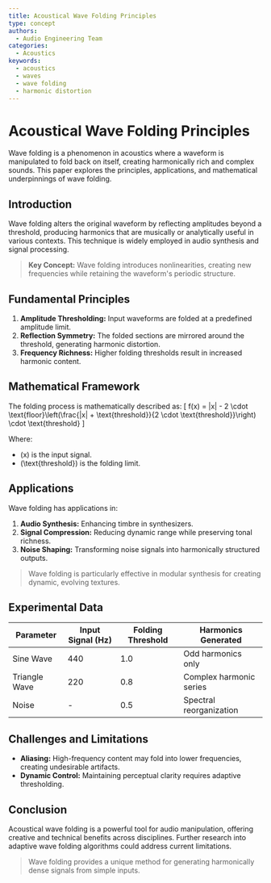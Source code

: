 ```yaml
---
title: Acoustical Wave Folding Principles
type: concept
authors:
  - Audio Engineering Team
categories:
  - Acoustics
keywords:
  - acoustics
  - waves
  - wave folding
  - harmonic distortion
---
```



# Acoustical Wave Folding Principles

Wave folding is a phenomenon in acoustics where a waveform is manipulated to fold back on itself, creating harmonically rich and complex sounds. This paper explores the principles, applications, and mathematical underpinnings of wave folding.

## Introduction

Wave folding alters the original waveform by reflecting amplitudes beyond a threshold, producing harmonics that are musically or analytically useful in various contexts. This technique is widely employed in audio synthesis and signal processing.

> **Key Concept:** Wave folding introduces nonlinearities, creating new frequencies while retaining the waveform's periodic structure.

## Fundamental Principles

1. **Amplitude Thresholding:** Input waveforms are folded at a predefined amplitude limit.
2. **Reflection Symmetry:** The folded sections are mirrored around the threshold, generating harmonic distortion.
3. **Frequency Richness:** Higher folding thresholds result in increased harmonic content.

## Mathematical Framework

The folding process is mathematically described as:
\[ f(x) = |x| - 2 \cdot \text{floor}\left(\frac{|x| + \text{threshold}}{2 \cdot \text{threshold}}\right) \cdot \text{threshold} \]

Where:
- \(x\) is the input signal.
- \(\text{threshold}\) is the folding limit.

## Applications

Wave folding has applications in:

1. **Audio Synthesis:** Enhancing timbre in synthesizers.
2. **Signal Compression:** Reducing dynamic range while preserving tonal richness.
3. **Noise Shaping:** Transforming noise signals into harmonically structured outputs.

> Wave folding is particularly effective in modular synthesis for creating dynamic, evolving textures.

## Experimental Data

| **Parameter**       | **Input Signal (Hz)** | **Folding Threshold** | **Harmonics Generated** |
|----------------------|-----------------------|------------------------|--------------------------|
| Sine Wave            | 440                  | 1.0                   | Odd harmonics only       |
| Triangle Wave        | 220                  | 0.8                   | Complex harmonic series  |
| Noise                | -                    | 0.5                   | Spectral reorganization  |

## Challenges and Limitations

- **Aliasing:** High-frequency content may fold into lower frequencies, creating undesirable artifacts.
- **Dynamic Control:** Maintaining perceptual clarity requires adaptive thresholding.

## Conclusion

Acoustical wave folding is a powerful tool for audio manipulation, offering creative and technical benefits across disciplines. Further research into adaptive wave folding algorithms could address current limitations.

> Wave folding provides a unique method for generating harmonically dense signals from simple inputs.
